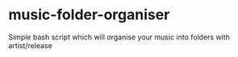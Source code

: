 # music-folder-organiser
Simple bash script which will organise your music into folders with artist/release
